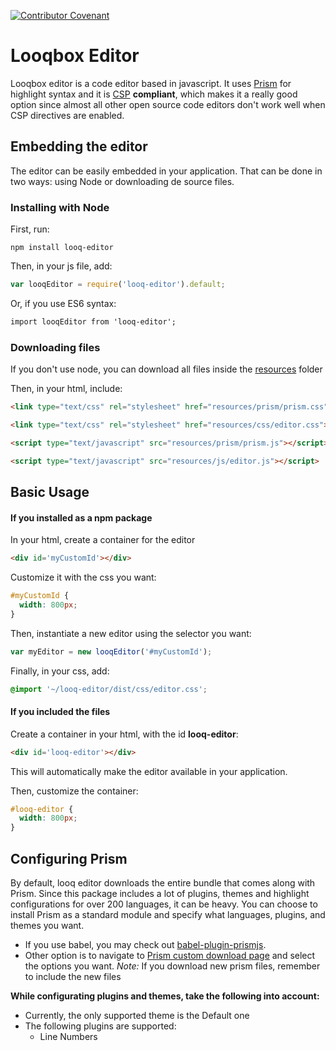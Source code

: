 [![Contributor Covenant](https://img.shields.io/badge/Contributor%20Covenant-v1.4%20adopted-ff69b4.svg)](code-of-conduct.md)

# Looqbox Editor

Looqbox editor is a code editor based in javascript. It uses [Prism](https://prismjs.com/index.html) for highlight syntax and it is [CSP](https://developer.mozilla.org/pt-BR/docs/Web/HTTP/CSP) **compliant**, which makes it a really good option since almost all other open source code editors don't work well when CSP directives are enabled.

## Embedding the editor

The editor can be easily embedded in your application. That can be done in two ways: using Node or downloading de source files.

### Installing with Node

First, run:
```
npm install looq-editor
```
Then, in your js file, add:
```js
var looqEditor = require('looq-editor').default;
```
Or, if you use ES6 syntax:
```css
import looqEditor from 'looq-editor';
```

### Downloading files

If you don't use node, you can download all files inside the [resources](resources) folder

Then, in your html, include:
```html
<link type="text/css" rel="stylesheet" href="resources/prism/prism.css">
```
```html
<link type="text/css" rel="stylesheet" href="resources/css/editor.css">
```
```html
<script type="text/javascript" src="resources/prism/prism.js"></script>
```
```html
<script type="text/javascript" src="resources/js/editor.js"></script>
```

## Basic Usage

#### If you installed as a npm package
In your html, create a container for the editor
```html
<div id='myCustomId'></div>
```
Customize it with the css you want:
```css
#myCustomId {
  width: 800px;
}
```
Then, instantiate a new editor using the selector you want:
```js
var myEditor = new looqEditor('#myCustomId');
```
Finally, in your css, add:
```css
@import '~/looq-editor/dist/css/editor.css';
```
#### If you included the files
Create a container in your html, with the id **looq-editor**:
```html
<div id='looq-editor'></div>
```
This will automatically make the editor available in your application. 

Then, customize the container:
```css
#looq-editor {
  width: 800px;
}
```
## Configuring Prism
By default, looq editor downloads the entire bundle that comes along with Prism. Since this package includes a lot of plugins, themes and highlight configurations for over 200 languages, it can be heavy. You can choose to install Prism as a standard module and specify what languages, plugins, and themes you want.

- If you use babel, you may check out [babel-plugin-prismjs](https://www.npmjs.com/package/babel-plugin-prismjs).
- Other option is to navigate to [Prism custom download page](https://prismjs.com/download.html#themes=prism&plugins=line-numbers) and select the options you want.
  <em>Note:</em> If you download new prism files, remember to include the new files

**While configurating plugins and themes, take the following into account:**

- Currently, the only supported theme is the Default one
- The following plugins are supported:
  - Line Numbers

